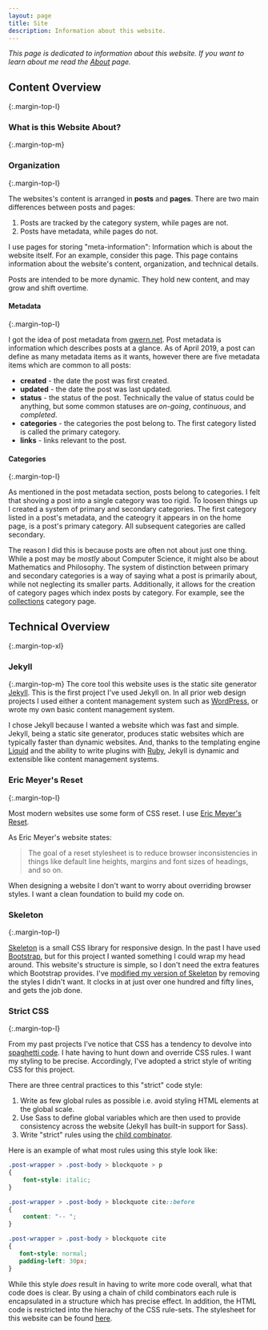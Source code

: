 ```yaml
---
layout: page
title: Site
description: Information about this website.
---
```

*This page is dedicated to information about this website. If you want to learn about me*
*read the [About](/about) page.*

## Content Overview
{:.margin-top-l}


### What is this Website About? 
{:.margin-top-m}



### Organization
{:.margin-top-l}

The websites's content is arranged in **posts** and **pages**.
There are two main differences between posts and pages:

1. Posts are tracked by the category system, while pages are not.
2. Posts have metadata, while pages do not.

I use pages for storing "meta-information": Information which is about the website itself.
For an example, consider this page. 
This page contains information about the website's content, organization, and technical details. 

Posts are intended to be more dynamic.
They hold new content, and may grow and shift overtime.

#### Metadata
{:.margin-top-l}

I got the idea of post metadata from [gwern.net](https://www.gwern.net).
Post metadata is information which describes posts at a glance.
As of April 2019, a post can define as many metadata items as it wants, however there are five metadata items which are common to all posts:

* **created** - the date the post was first created.
* **updated** - the date the post was last updated.
* **status** - the status of the post. Technically the value of status could be anything, but some common statuses are *on-going*, *continuous*, and *completed*.
* **categories** - the categories the post belong to. The first category listed is called the primary category.
* **links** - links relevant to the post.

#### Categories
{:.margin-top-l}

As mentioned in the post metadata section, posts belong to categories.
I felt that shoving a post into a single category was too rigid.
To loosen things up I created a system of primary and secondary categories.
The first category listed in a post's metadata, and the cateogry it appears in on the home page, is a post's primary category.
All subsequent categories are called secondary.

The reason I did this is because posts are often not about just one thing.
While a post may be *mostly* about Computer Science, it might also be about Mathematics and Philosophy.
The system of distinction between primary and secondary categories is a way of saying what a post is primarily about, while not neglecting its smaller parts.
Additionally, it allows for the creation of category pages which index posts by category. For example, see the [collections](/categories/collections/) category page.


## Technical Overview
{:.margin-top-xl}

### Jekyll
{:.margin-top-m}
The core tool this website uses is the static site generator [Jekyll](https://jekyllrb.com/).
This is the first project I've used Jekyll on.
In all prior web design projects I used either a content management system such as [WordPress](https://wordpress.com/), or wrote my own basic content management system.

I chose Jekyll because I wanted a website which was fast and simple.
Jekyll, being a static site generator, produces static websites which are typically faster than dynamic websites.
And, thanks to the templating engine [Liquid](https://shopify.github.io/liquid/) and the ability to write plugins with [Ruby](https://www.ruby-lang.org/en/), Jekyll is dynamic and extensible like content management systems.


### Eric Meyer's Reset
{:.margin-top-l}

Most modern websites use some form of CSS reset. I use [Eric Meyer's Reset](https://meyerweb.com/eric/tools/css/reset/).

As Eric Meyer's website states:

> The goal of a reset stylesheet is to reduce browser inconsistencies in things like default line heights, margins and font sizes of headings, and so on. 

When designing a website I don't want to worry about overriding browser styles.
I want a clean foundation to build my code on.


### Skeleton
{:.margin-top-l}


[Skeleton](http://getskeleton.com/) is a small CSS library for responsive design.
In the past I have used [Bootstrap](https://getbootstrap.com/), but for this project I wanted something I could wrap my head around.
This website's structure is simple, so I don't need the extra features which Bootstrap provides.
I've [modified my version of Skeleton](/assets/css/skeleton.css) by removing the styles I didn't want.
It clocks in at just over one hundred and fifty lines, and gets the job done.


### Strict CSS
{:.margin-top-l}

From my past projects I've notice that CSS has a tendency to devolve into [spaghetti code](https://en.wikipedia.org/wiki/Spaghetti_code).
I hate having to hunt down and override CSS rules. 
I want my styling to be precise.
Accordingly, I've adopted a strict style of writing CSS for this project.

There are three central practices to this "strict" code style:

1. Write as few global rules as possible i.e. avoid styling HTML elements at the global scale.
2. Use Sass to define global variables which are then used to provide consistency across the website (Jekyll has built-in support for Sass).
3. Write "strict" rules using the [child combinator](https://developer.mozilla.org/en-US/docs/Web/CSS/Child_combinator).

Here is an example of what most rules using this style look like:

```css
.post-wrapper > .post-body > blockquote > p
{
    font-style: italic;
}

.post-wrapper > .post-body > blockquote cite::before
{
    content: "-- ";
}

.post-wrapper > .post-body > blockquote cite
{
   font-style: normal;
   padding-left: 30px;
}
```

While this style *does* result in having to write more code overall, what that code does is clear.
By using a chain of child combinators each rule is encapsulated in a structure which has precise effect.
In addition, the HTML code is restricted into the hierachy of the CSS rule-sets.
The stylesheet for this website can be found [here](/assets/css/base.css).
